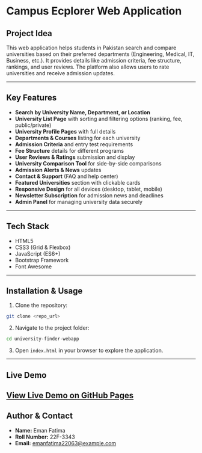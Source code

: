 # Campus Ecplorer Web Application

##  Project Idea
This web application helps students in Pakistan search and compare universities based on their preferred departments (Engineering, Medical, IT, Business, etc.). It provides details like admission criteria, fee structure, rankings, and user reviews. The platform also allows users to rate universities and receive admission updates.

---

##  Key Features
- **Search by University Name, Department, or Location**
- **University List Page** with sorting and filtering options (ranking, fee, public/private)
- **University Profile Pages** with full details
- **Departments & Courses** listing for each university
- **Admission Criteria** and entry test requirements
- **Fee Structure** details for different programs
- **User Reviews & Ratings** submission and display
- **University Comparison Tool** for side-by-side comparisons
- **Admission Alerts & News** updates
- **Contact & Support** (FAQ and help center)
- **Featured Universities** section with clickable cards
- **Responsive Design** for all devices (desktop, tablet, mobile)
- **Newsletter Subscription** for admission news and deadlines
- **Admin Panel** for managing university data securely

---

##  Tech Stack
- HTML5  
- CSS3 (Grid & Flexbox)  
- JavaScript (ES6+)  
- Bootstrap Framework  
- Font Awesome  

---

##  Installation & Usage
1. Clone the repository:
```bash
git clone <repo_url>
```
2. Navigate to the project folder:
```bash
cd university-finder-webapp
```
3. Open `index.html` in your browser to explore the application.

---

##  Live Demo
[View Live Demo on GitHub Pages](https://github.com/Eman123123/Campus-Explorer-Project)
---

##  Author & Contact
- **Name:** Eman Fatima  
- **Roll Number:** 22F-3343  
- **Email:** emanfatima22063@example.com

